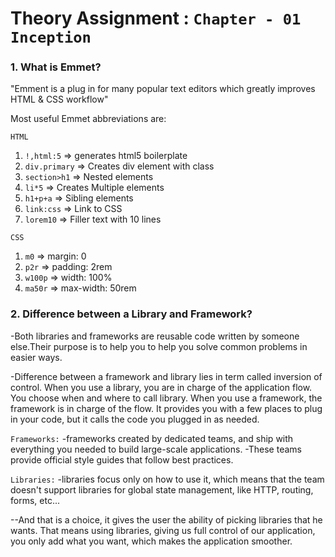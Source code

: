 
# Theory Assignment : `Chapter - 01 Inception`

### 1. What is Emmet?

"Emment is a plug in for many popular text editors which greatly improves HTML & CSS workflow"

Most useful Emmet abbreviations are:

`HTML`

1. `!,html:5` => generates html5 boilerplate
2. `div.primary` => Creates div element with class
3. `section>h1` => Nested elements
4. `li*5` => Creates Multiple elements
5. `h1+p+a` => Sibling elements
6. `link:css` => Link to CSS
7. `lorem10` => Filler text with 10 lines

`CSS`

1. `m0` => margin: 0
2. `p2r` => padding: 2rem
3. `w100p` => width: 100%
4. `ma50r` => max-width: 50rem

### 2. Difference between a Library and Framework?

-Both libraries and frameworks are reusable code written by someone else.Their purpose is to help you to help you solve common problems in easier ways.

-Difference between a framework and library lies in term called inversion of control. When you use a library, you are in charge of the application flow. You choose when and where to call library. When you use a framework, the framework is in charge of the flow. It provides you with a few places to plug in your code, but it calls the code you plugged in as needed.

`Frameworks:`
-frameworks created by dedicated teams, and ship with everything you needed to build large-scale applications.
-These teams provide official style guides that follow best practices.

`Libraries:`
-libraries focus only on how to use it, which means that the team doesn't support libraries for global state management, like HTTP, routing, forms, etc...

--And that is a choice, it gives the user the ability of picking libraries that he wants. That means using libraries, giving us full control of our application, you only add what you want, which makes the application smoother.
